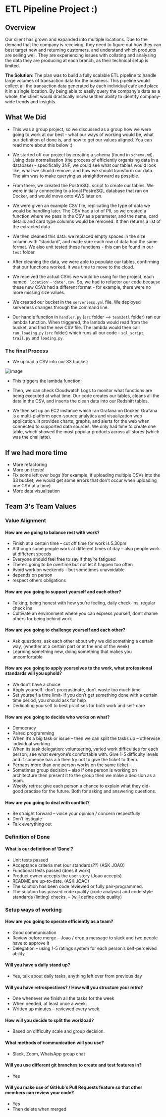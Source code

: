 # ETL Pipeline Project :)

## Overview
Our client has grown and expanded into multiple locations. Due to the demand that the company is receiving, they need to figure out how they can best target new and returning customers, and understand which products are selling well. They are experiencing issues with collating and analysing the data they are producing at each branch, as their technical setup is limited. 

**The Solution**: The plan was to build a fully scalable ETL pipeline to handle large volumes of transaction data for the business. This pipeline would collect all the transaction data generated by each individual café and place it in a single location. By being able to easily query the company's data as a whole, the client would drastically increase their ability to identify company-wide trends and insights. 

## What We Did
* This was a group project, so we discussed as a group how we were going to work at our best - what our ways of working would be, what our definition of done is, and how to get our values aligned. You can read more about this below :)

* We started off our project by creating a schema (found in `schema.md`). Using data normalisation (the process of efficiently organising data in a database) - specifically 3NF, we could see what our tables would look like, what we should remove, and how we should transform our data. The aim was to make querying as straightforward as possible.

* From there, we created the PostreSQL script to create our tables. We were initially connecting to a local PostreSQL database that ran on Docker, and would move onto AWS later on.

* We were given an example CSV file, replicating the type of data we would be handling later. The CSV had a lot of PII, so we created a function where we pass in the CSV as a parameter, and the name, card details and card type columns would be removed. It then returns a list of the extracted data.

* We then cleaned this data: we replaced empty spaces in the size column with “standard”, and made sure each row of data had the same format. We also unit tested these functions - this can be found in our `test` folder.

* After cleaning the data, we were able to populate our tables, confirming that our functions worked. It was time to move to the cloud.

* We received the actual CSVs we would be using for the project, each named `'location'-'date'.csv`. So, we had to refactor our code because these new CSVs had a different format - for example, there were no more missing size values.

* We created our bucket in the `serverless.yml` file. We deployed serverless changes through the command line. 

* Our handle function in `handler.py` (`src` folder --> `team3etl` folder) ran our lambda function. When triggered, the lambda would read from the bucket, and find the new CSV file. The lambda would then call `run_loading.py` (`src` folder) which runs all our code - `sql_script`, `trail.py` and `loading.py`.

### The final Process
* We upload a CSV into our S3 bucket:

![image](https://user-images.githubusercontent.com/73751287/117473360-c824d180-af51-11eb-8e63-3a6501ea8940.png)

* This triggers the lambda function:

  
*    Then, we can check Cloudwatch Logs to monitor what functions are being executed at what time. Our code creates our tables, cleans all the data in the CSV, and inserts the clean data into our Redshift tables.

* We then set up an EC2 instance which ran Grafana on Docker. Grafana is a multi-platform open-source analytics and visualization web application. It provides charts, graphs, and alerts for the web when connected to supported data sources. We only had time to create one table, which showed the most popular products across all stores (which was the chai latte).

## If we had more time
* More refactoring
* More unit tests!
* Fix some left over bugs (for example, if uploading multiple CSVs into the S3 bucket, we would get some errors that don't occur when uploading one CSV at a time)
* More data visualisation


## Team 3's Team Values
### Value Alignment 

#### How are we going to balance rest with work?
-	Finish at a certain time – cut off time for work is 5.30pm 
-	Although some people work at different times of day – also people work at different speeds
-	Everyone should feel free to say if they’re fatigued 
-	There’s going to be overtime but not let it happen too often
-	Avoid work on weekends – but sometimes unavoidable  
-	depends on person
-	respect others obligations

#### How are you going to support yourself and each other?
-	Talking, being honest with how you’re feeling, daily check-ins, regular check ins 
-	Cultivate an environment where you can express yourself, don’t shame others for being behind work

#### How are you going to challenge yourself and each other?
-	Ask questions, ask each other about why we did something a certain way, (whether at a certain part or at the end of the week)
-	Learning something new, doing something that makes you uncomfortable

#### How are you going to apply yourselves to the work, what professional standards will you uphold?
-	We don’t have a choice 
-	Apply yourself- don’t procrastinate, don’t waste too much time
-	Set yourself a time limit- if you don’t get something done with a certain time period, you should ask for help
-	Dedicating yourself to best practises for both work and self-care

#### How are you going to decide who works on what?
-	Democracy 
-	Paired programming 
-	When it’s a big task or issue – then we can split the tasks up – otherwise individual working
-	When its task delegation: volunteering, varied work difficulties for each person, see what everyone’s comfortable with. Give 1-5 difficulty levels and if someone has a 5 then try not to give the ticket to them.
-	Perhaps more than one person works on the same ticket – 
-	Sometimes group decision – also if one person is working on architecture then present it to the group then we make a decision as a team.
-	Weekly retros: give each person a chance to explain what they did- good practise for the future. Both for asking and answering questions. 

#### How are you going to deal with conflict? 	
-	Be straight forward – voice your opinion / concern respectfully 
-	Don’t instigate 
-	Talk everything out 


### Definition of Done 

#### What is our definition of ‘Done’?

-	Unit tests passed 
-	Acceptance criteria met (our standards??) (ASK JOAO)
-	Functional tests passed (does it work)
-	Product owner accepts the user story (Joao accepts)
-	README are up-to-date. (ASK JOAO)
-	The solution has been code reviewed or fully pair-programmed.
-	The solution has passed code quality (code analysis) and code style standards (linting) checks. – (will define code quality)


### Setup ways of working

#### How are you going to operate efficiently as a team?
-	Good communication 
-	Review before merge – Joao / drop a message to slack and two people have to approve it
-	Delegation – using 1-5 ratings system for each person’s self-perceived ability

#### Will you have a daily stand up?
-	Yes, talk about daily tasks, anything left over from previous day

#### Will you have retrospectives? / How will you structure your retro?
-	One whenever we finish all the tasks for the week
-	When needed, at least once a week.
-	Written up minutes – reviewed every week.

#### How will you decide to split the workload?
-	Based on difficulty scale and group decision.

#### What methods of communication will you use?
-	Slack, Zoom, WhatsApp group chat

#### Will you use different git branches to create and test features in?
-	Yes

#### Will you make use of GitHub's Pull Requests feature so that other members can review your code?
-	Yes
-	Then delete when merged

